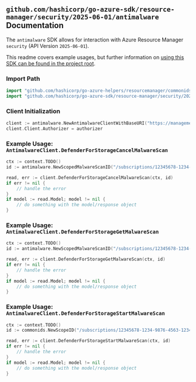 
## `github.com/hashicorp/go-azure-sdk/resource-manager/security/2025-06-01/antimalware` Documentation

The `antimalware` SDK allows for interaction with Azure Resource Manager `security` (API Version `2025-06-01`).

This readme covers example usages, but further information on [using this SDK can be found in the project root](https://github.com/hashicorp/go-azure-sdk/tree/main/docs).

### Import Path

```go
import "github.com/hashicorp/go-azure-helpers/resourcemanager/commonids"
import "github.com/hashicorp/go-azure-sdk/resource-manager/security/2025-06-01/antimalware"
```


### Client Initialization

```go
client := antimalware.NewAntimalwareClientWithBaseURI("https://management.azure.com")
client.Client.Authorizer = authorizer
```


### Example Usage: `AntimalwareClient.DefenderForStorageCancelMalwareScan`

```go
ctx := context.TODO()
id := antimalware.NewScopedMalwareScanID("/subscriptions/12345678-1234-9876-4563-123456789012/resourceGroups/some-resource-group", "scanId")

read, err := client.DefenderForStorageCancelMalwareScan(ctx, id)
if err != nil {
	// handle the error
}
if model := read.Model; model != nil {
	// do something with the model/response object
}
```


### Example Usage: `AntimalwareClient.DefenderForStorageGetMalwareScan`

```go
ctx := context.TODO()
id := antimalware.NewScopedMalwareScanID("/subscriptions/12345678-1234-9876-4563-123456789012/resourceGroups/some-resource-group", "scanId")

read, err := client.DefenderForStorageGetMalwareScan(ctx, id)
if err != nil {
	// handle the error
}
if model := read.Model; model != nil {
	// do something with the model/response object
}
```


### Example Usage: `AntimalwareClient.DefenderForStorageStartMalwareScan`

```go
ctx := context.TODO()
id := commonids.NewScopeID("/subscriptions/12345678-1234-9876-4563-123456789012/resourceGroups/some-resource-group")

read, err := client.DefenderForStorageStartMalwareScan(ctx, id)
if err != nil {
	// handle the error
}
if model := read.Model; model != nil {
	// do something with the model/response object
}
```
